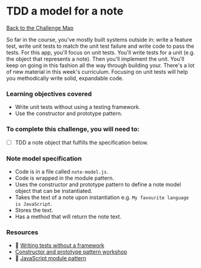 # TDD a model for a note

[Back to the Challenge Map](00_challenge_track.md)

So far in the course, you've mostly built systems outside in: write a feature test, write unit tests to match the unit test failure and write code to pass the tests.  For this app, you'll focus on unit tests.  You'll write tests for a unit (e.g. the object that represents a note). Then you'll implement the unit.  You'll keep on going in this fashion all the way through building your.  There's a lot of new material in this week's curriculum.  Focusing on unit tests will help you methodically write solid, expandable code.

### Learning objectives covered

- Write unit tests without using a testing framework.
- Use the constructor and prototype pattern.

### To complete this challenge, you will need to:

- [ ] TDD a note object that fulfills the specification below.

### Note model specification

- Code is in a file called `note-model.js`.
- Code is wrapped in the module pattern.
- Uses the constructor and prototype pattern to define a note model object that can be instantiated.
- Takes the text of a note upon instantiation e.g. `My favourite language is JavaScript`.
- Stores the text.
- Has a method that will return the note text.

### Resources

- :pill: [Writing tests without a framework](https://github.com/makersacademy/course/blob/master/pills/writing_tests_without_a_testing_framework.md)
- [Constructor and prototype pattern workshop](https://github.com/maryrosecook/constructor-and-prototype-pattern-workshop)
- :pill: [JavaScript module pattern](https://github.com/makersacademy/course/blob/master/pills/javascript_module_pattern.md)

